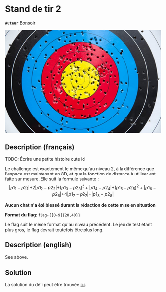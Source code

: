 # Stand de tir 2

**`Auteur`** [Bonsoir](https://github.com/florentduchesne)

![Cible](cible.jpg)

## Description (français)

TODO: Écrire une petite histoire cute ici

Le challenge est exactement le même qu'au niveau 2, à la différence que l'espace est maintenant en 8D, et que la fonction de distance à utiliser est faite sur mesure.
Elle suit la formule suivante : 
$$\lvert p1_{1} - p2_{1} \lvert + 2 \lvert p1_{2} - p2_{2} \lvert + (p1_{3} - p2_{3})^2 + \lvert p1_{4} - p2_{4} \lvert + (p1_{5} - p2_{5})^2 + \lvert p1_{6} - p2_{6} \lvert + 4 \lvert p1_{7} - p2_{7} \lvert + \lvert p1_{8} - p2_{8} \lvert$$

**Aucun chat n'a été blessé durant la rédaction de cette mise en situation**

**Format du flag**: `flag-{[0-9]{20,40}}`

Le flag suit le même format qu'au niveau précédent. Le jeu de test étant plus gros, le flag devrait toutefois être plus long.


## Description (english)

See above.


## Solution

La solution du défi peut être trouvée [ici](solution/).